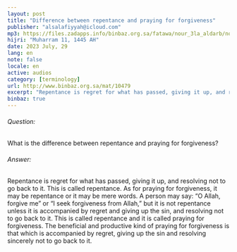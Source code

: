 ```yaml
---
layout: post
title: "Difference between repentance and praying for forgiveness"
publisher: "alsalafiyyah@icloud.com"
mp3: https://files.zadapps.info/binbaz.org.sa/fatawa/nour_3la_aldarb/nour_734/nour_73405.mp3
hijri: "Muharram 11, 1445 AH"
date: 2023 July, 29
lang: en
note: false
locale: en
active: audios
category: [terminology]
url: http://www.binbaz.org.sa/mat/10479
excerpt: "Repentance is regret for what has passed, giving it up, and resolving not to go back to it. This is called repentance. As for praying for forgiveness, it may be repentance or it may be mere words."
binbaz: true
---
```


###### Question: 

What is the difference between repentance and praying for forgiveness? 

###### Answer: 

Repentance is regret for what has passed, giving it up, and resolving not to go back to it. This is called repentance. As for praying for forgiveness, it may be repentance or it may be mere words. A person may say: “O Allah, forgive me” or “I seek forgiveness from Allah,” but it is not repentance unless it is accompanied by regret and giving up the sin, and resolving not to go back to it. This is called repentance and it is called praying for forgiveness. The beneficial and productive kind of praying for forgiveness is that which is accompanied by regret, giving up the sin and resolving sincerely not to go back to it. 
